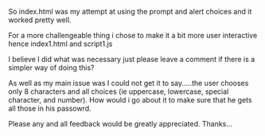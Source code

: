 So index.html was my attempt at using the prompt and alert choices and it worked pretty well.

For a more challengeable thing i chose to make it a bit more user interactive hence index1.html and script1.js

I believe I did what was necessary just please leave a comment if there is a simpler way of doing this?

As well as my main issue was I could not get it to say.....the user chooses only 8 characters and all choices (ie uppercase, lowercase, special character, and number). How would i go about it to make sure that he gets all those in his passowrd.

Please any and all feedback would be greatly appreciated. Thanks...